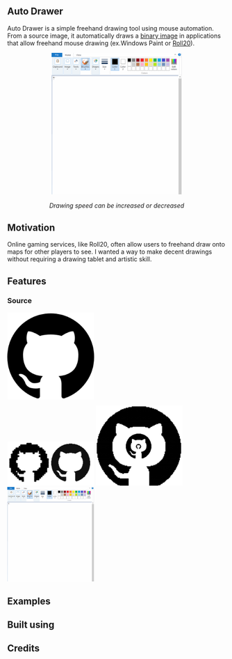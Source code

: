 ## Auto Drawer
Auto Drawer is a simple freehand drawing tool using mouse automation.
From a source image, it automatically draws a [binary image](https://en.wikipedia.org/wiki/Binary_image)
in applications that allow freehand mouse drawing (ex.Windows Paint or [Roll20](https://roll20.net/)).

<p align="center">
  <img src="/assets/examples/Github.gif" width="300"></img>
</p>

<div align="center"> <em>Drawing speed can be increased or decreased</em> </div>

## Motivation
Online gaming services, like Roll20, often allow users to freehand draw onto maps 
for other players to see. I wanted a way to make decent drawings without requiring
a drawing tablet and artistic skill. 

## Features

### Source
<kbd><img align="center" src="/assets/source/github.png" width="200"></img></kbd> 

<p float="left">
  <img src="/assets/examples/Resolution.png" width="200"></img>
  <img src="/assets/examples/Scales.png" width="200"></img>
  <img src="/assets/examples/Github.gif" width="200"></img>
</p>

## Examples


## Built using


## Credits
